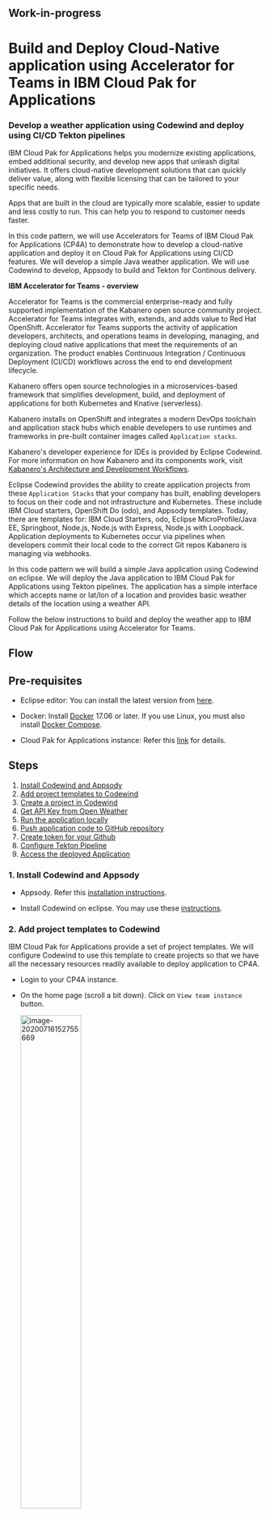 ## Work-in-progress

# Build and Deploy Cloud-Native application using Accelerator for Teams in IBM Cloud Pak for Applications

### Develop a weather application using Codewind and deploy using CI/CD Tekton pipelines



IBM Cloud Pak for Applications helps you modernize existing applications, embed additional security, and develop new apps that unleash digital initiatives. It offers cloud-native development solutions that can quickly deliver value, along with flexible licensing that can be tailored to your specific needs.

Apps that are built in the cloud are typically more scalable, easier to update and less costly to run. This can help you to respond to customer needs faster.

In this code pattern, we will use Accelerators for Teams of IBM Cloud Pak for Applications (CP4A) to demonstrate how to develop a cloud-native application and deploy it on Cloud Pak for Applications using CI/CD features. We will develop a simple Java weather application. We will use Codewind to develop, Appsody to build and Tekton for Continous delivery. 







**IBM Accelerator for Teams - overview**

Accelerator for Teams is the commercial enterprise-ready and fully supported implementation of the Kabanero open source community project. Accelerator for Teams integrates with, extends, and adds value to Red Hat OpenShift. Accelerator for Teams supports the activity of application developers, architects, and operations teams in developing, managing, and deploying cloud native applications that meet the requirements of an organization. The product enables Continuous Integration / Continuous Deployment (CI/CD) workflows across the end to end development lifecycle.

Kabanero offers open source technologies in a microservices-based framework that simplifies development, build, and deployment of applications for both Kubernetes and Knative (serverless).

Kabanero installs on OpenShift and integrates a modern DevOps toolchain and application stack hubs which enable developers to use runtimes and frameworks in pre-built container images called `Application stacks`.

Kabanero's developer experience for IDEs is provided by Eclipse Codewind. For more information on how Kabanero and its components work, visit [Kabanero's Architecture and Development Workflows](https://kabanero.io/docs/ref/general/overview/architecture-overview.html).

Eclipse Codewind provides the ability to create application projects from these `Application Stacks` that your company has built, enabling developers to focus on their code and not infrastructure and Kubernetes.  These include IBM Cloud starters, OpenShift Do (odo), and Appsody templates. Today, there are templates for: IBM Cloud Starters, odo, Eclipse MicroProfile/Java EE, Springboot, Node.js, Node.js with Express, Node.js with Loopback. Application deployments to Kubernetes occur via pipelines when developers commit their local code to the correct Git repos Kabanero is managing via webhooks.


In this code pattern we will build a simple Java application using Codewind on eclipse. We will deploy the Java application to IBM Cloud Pak for Applications using Tekton pipelines. The application has a simple interface which accepts name or lat/lon of a location and provides basic weather details of the location using a weather API.

Follow the below instructions to build and deploy the weather app to IBM Cloud Pak for Applications using Accelerator for Teams.

## Flow

## Pre-requisites

* Eclipse editor: You can install the latest version from [here](https://www.eclipse.org/downloads/packages/).

* Docker: Install [Docker](https://docs.docker.com/install/) 17.06 or later. If you use Linux, you must also install [Docker Compose](https://docs.docker.com/compose/install/).

* Cloud Pak for Applications instance: Refer this [link](https://cloud.ibm.com/catalog/content/ibm-cp-applications-b4fbe4b9-a9de-406a-94de-5e0c7dc20bf7-global) for details.

## Steps

1. [Install Codewind and Appsody]()
2. [Add project templates to Codewind]()
3. [Create a project in Codewind]()
4. [Get API Key from Open Weather]()
5. [Run the application locally]()
6. [Push application code to GitHub repository]()
7. [Create token for your Github]()
8. [Configure Tekton Pipeline]()
9. [Access the deployed Application]()

### 1. Install Codewind and Appsody


- Appsody. Refer this [installation instructions](https://appsody.dev/docs/installing/installing-appsody/).

- Install Codewind on eclipse. You may use these [instructions](https://www.eclipse.org/codewind/eclipse-getting-started.html#installing-codewind-for-eclipse).

### 2. Add project templates to Codewind

IBM Cloud Pak for Applications provide a set of project templates. We will configure Codewind to use this template to create projects so that we have all the necessary resources readily available to deploy application to CP4A.
- Login to your CP4A instance.

- On the home page (scroll a bit down). Click on `View team instance` button. 

  <img src="./images/image-20200716152755669.png" alt="image-20200716152755669" width="50%" />

- Copy the `Codewind URL`. 

  <img src="./images/image-20200716153235134.png" alt="image-20200716153235134" width="50%" />

We will use this endpoint with the Stack Management CLI login command to login and manage your stacks. For more information about using the CLI see the [Stack Management CLI documentation](https://ibm-cp-applications.cpindiadevteam-cp-766913-f2c6cdc6801be85fd188b09d006f13e3-0000.us-south.containers.appdomain.cloud/docs/ref/general/reference/kabanero-cli.html).

- Ensure that the `Local` connection in Codewind view is in running status. 

- Right click on the `Local` connection and click `Manage Template Sources...`
<img src="./images/image-20200724134408853.png" alt="image-20200724134408853" width="50%" />

- It opens `Manage Template Sources` window. Click on `Add...` button. 

  <img src="./images/image-20200724135411078.png" alt="image-20200724135411078" width="50%" />

- In the popup window enter URL - Codewind URL copied earlier. Provide a Name. Optionally add a description. Click `OK`.

  <img src="./images/image-20200724140039874.png" alt="image-20200724140039874" width="50%" />

- The template gets added to Template Sources. Click the refresh button if the newly added template is not reflecting in the list.

### 3. Create a project in Codewind

You can create a project in codewind either by pointing to an existing Codewind project or by creating a new project from scratch. In this demonstration we will use an existing application. However, you can follow any method and create your own application. Let's see both the ways of doing it.

#### 3.1 Add an existing project

- For the sake of this code pattern, we have a readily available [Codewind project](https://github.com/IBM/build-deploy-manage-cloud-native-application-on-openshift). 

- Fork that GitHub repo. To fork the repo, on the top right page of the repo on GitHub, click on `Fork` button.

- Copy link for cloning. Go to your copy of the repo on GitHub. Click on `Code` dropdown. Copy the link provided in the text field.

  <img src="/Users/murali/Documents/Murali/Work/IBM Developer/1Core/2020/09CP4A-End-to-end_CodePattern/Repos/GitIBMRepo/build-deploy-manage-cloud-native-application-on-openshift/images/image-20200804155655109.png" alt="image-20200804155655109" width="50%;" />
  
- Clone your repo. Run below command to clone the repo at a path of your choice.

  ```
  $ git clone <link copied in above step>
  ```

- In eclipse Codewind Explorer view, right click on `Local` connection. Click on `Add Existing Project...`

  <img src="./images/image-20200728130706404.png" alt="image-20200728130706404" width="50%" />

- In the popup window, browse the parent directory of the cloned repository. Click `Next`.

  <img src="./images/image-20200728132038806.png" alt="image-20200728132038806" width="50%" />

- Click `Finish`. A new Codewind project is created from the cloned repository. The application will be built and deployed on local docker container to run. The status will change to `Running` after a while.

#### 3.2 Create a new Project

- Right click on `Local` connection in Codewind explorer view. And click `Create New Project...`.

  <img src="./images/image-20200728152937914.png" alt="image-20200728152937914" width="50%" />

- In `New Codewind Project` popup window enter `Project name` and select a Kabanero stack template. Click `Finsih`.

  <img src="./images/image-20200728153542187.png" alt="image-20200728153542187" width="50%" />

- The project gets created in eclipse workspace. Additionally, the application is built and deployed to local docker container. The status of the application will change to `Running` after a while.
<img src="./images/image-20200728154552408.png" alt="image-20200728154552408" width="50%" />

- Once the template is initialized successfully, you can edit the project code to include your custom code. The changes are immediately built and deployed.

### 4. Get API Key from Open Weather

Since the application we are using accesses weather information from [Open Weather](https://home.openweathermap.org), we will have to get API Key from Open Weather.

- Register at [Open Weather](https://home.openweathermap.org/users/sign_up), if not already registered.

- Login at https://home.openweathermap.org and click on `API keys` as shown.

  ![image-20200730151353525](./images/image-20200730151353525.png)

- Enter a name for API Key and click `Generate`.

  ![image-20200730151715892](./images/image-20200730151715892.png)

- Copy the api key generated. This key needs to be added in code.

- Go to eclipse IDE and navigate to `WeatherResources.java` file. Double click on the file to open it.
<img src="./images/image-20200730152140899.png" alt="image-20200730152140899" width="50%" />

- Around line no. 35, paste the API key that you copied within the double quotes for the variable `apikey`. Save the file. The changes get deployed.

### 5. Run the application locally

- Now the project is deployed and running on local docker container. To access the application, right-click on the application entry in Codewind Explorer view, and click on `Open Application`. 
<img src="./images/image-20200728171832454.png" alt="image-20200728171832454" width="50%" />

- The application home page is launched in a browser.

  <img src="./images/image-20200728172033843.png" alt="image-20200728172033843" width="50%" />

- Enter either city name or Latitude/Longitude of a location and click on `Submit`. The location's weather details are displayed.

  <img src="./images/image-20200728172947891.png" alt="image-20200728172947891" width="50%" />



- You can perform various operations on the application, including checking log files, debugging, monitor performance. 

  <img src="./images/image-20200728173335118.png" alt="image-20200728173335118" width="50%" />

- You can get more details about these project actions [here](https://www.eclipse.org/codewind/project-actions.html).

  

### 6. Prepare application to be deployed to CP4A

The deployment manifest for your project is created or updated when you run `appsody build` or `appsody deploy`. The Appsody CLI uses deployment information from the stack and adds various [traceability metadata](https://appsody.dev/docs/reference/metadata) while generating this manifest. You can edit this file to suit your application and store it under source control. Let's create the deployment manifest file. Your deployment configuration is taken care of so that you can focus on your application development.

- On command prompt, change directory to project parent folder.
- Run `$ appsody build` command

When the command runs successfully, it would have generated `appsody-config.yaml` file in the project parent folder.

### 7. Push application code to GitHub repository 

Once you have added your code into the application and have tested the same, now it is time to deploy the code to IBM Cloud Pak for Application. We will use Tekton pipelines to deploy the application to CP4A. For Tekton pipelines to access the code, we will push our application code to Git repository.

###### If you have cloned repo

If you have already cloned the repo and using it for this code pattern, then you just need to check-in updated files back to git repository. You may use the below commands from the parent folder of the cloned repository.

```
$ git add -u
$ git commit -m "<your comments>"
$ git remote add origin <git url>
$ git push -u origin master # Change branch name if other than master
```



###### If you have created a new project

In case you have created a new project in Codewind, you may use below instructions to push the code to Git Repo.

- Create a new repository in [GitHub](https://github.com). 

- Navigate to parent folder of the project on your local machine.

- Use below commands

  ```
  $ git init
  $ git add -A
  $ git commit -m "<your comments>"
  $ git remote add origin <git url>
  $ git push -u origin master
  ```


Application code is now pushed to GitHub repository. We will next see how to configure Tekton pipelines in CP4A to achieve CI/CD for the above application.

### 7. Create token for your Github

Before configuring the Tekton Pipeline, you need to create GitHub token so that the pipeline could access your application code. Follow the below steps to create the Github token.

* Open [GitHub](https://github.com) and log into your account.
* Click your profile photo to expand the account profile menu.
* From the menu, click 
` Settings > Developer settings > Personal access tokens`
* Click the Generate new token button. Provide your Github password again when prompted.
* Give a descriptive name into the Note field.
* Select the scopes, or permissions, you’d like to grant this token. To use your token to access repositories from the tekton pipeline, select the repo checkbox. Click the `Generate token` button.
* Copy the token to your clipboard and make a note of this token safely. For security reasons, after you navigate off the page, you will not be able to see the token again.

### 8. Configure Tekton Pipeline

Launch your Openshift cluster Console and then click on Cloud Pak Console.

In Cloud Pak Console, navigate to `Instances` and then `Manage Pipelines` as shown in snapshot below.

![manage_pipelines](./images/manage-pipelines.png)

In the newly opened tab, click on `Log-in with OpenShift` then it will launch a tekton dashboard as shown.

![tekton-dashboard](./images/tekton-dashboard.png)

**Tekton Dashboard** shows tekton resources, namespace, secret, service accounts, webhooks etc. The IBM Cloud Pak for Applications also provides some pre-configured pipelines for java and nodejs application in Kabanero namespace. If incase existing pipelines does not fulfill the purpose then you can write your own pipeline code and use `Import Tekton Resources` option. Here in this code pattern we are using the pre-configured pipeline for java application. As a first step, you need to create the webhook.

**Create Webhook**
* Select Webhooks from the left-side menu of the tekton dashboard.
* Click `Add Webhook`
* Provide the required values. Under Webhook Settings
    * name is your webhook name 
    * repositry URL is your github repository where application code resides
    * access token is the token to access your github repository created in the previous step. Add the token using `+` icon.
* Under Target Pipeline Settings
    * choose Namespace as the default namespace i.e. kabanero
    * choose pipeline as per your application requirement. Here we are using a weather app using Java so choosing ``
    * For preconfigured pipeline, service account will be kabanero-operator
    * Docker registry is the url where you want to push your container image followed by the namespace name. For OpenShift cluster 4.x, integrated container registry URL is `image-registry.openshift-image-registry.svc:5000/`
    

![webhook-settings](./images/webhook-settings.png)

* Click `Create`.

Check that Tekton and GitHub are successfully connected by opening your Github repository. Go to `your github repository > Settings -> Webhooks`. It should show a link as shown.
![webhook-repo-settings](./images/webhook-repo-settings.png)

* Now, make some changes in the code of your github repository to trigger pipeline.

* Open your Tekton dashboard. Under the Tekton resources list, select PipelineRuns. It should show one pipelinerun in progress. Wait for this one to get completed.





**deploy app in the same namespace**

**deploy app in different namespace**

If you want to deploy your application in different namespace instead of default one which is inthis case is *Kabanero*. Go to Visual Studio and run 
**appsody build** in your Visual Studio terminal. It will create a deployment configuration file for your project. 
After the above command executes successfully, you will see a new generated file called *app-deploy.yaml* on the left hand side of your screen. This file will help you to deploy the application on Cloud Pak for Applications in non-default namespace.  Add a namespace section as follows:



### 9. Access the deployed Application





## Backup images - To be deleted if unused



![image-20200728174650612](./images/image-20200728174650612.png)



![image-20200728174736345](./images/image-20200728174736345.png)



![image-20200728173403045](./images/image-20200728173403045.png)



<img src="./images/image-20200728173420308.png" alt="image-20200728173420308" width="50%" />



<img src="./images/image-20200728173610335.png" alt="image-20200728173610335" width="50%" />



<img src="./images/image-20200728173625538.png" alt="image-20200728173625538" width="50%" />



<img src="./images/image-20200728174623343.png" alt="image-20200728174623343" width="50%" />

